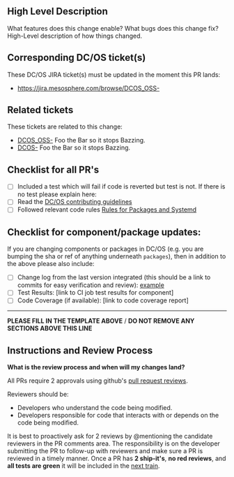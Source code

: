 ## High Level Description

What features does this change enable? What bugs does this change fix? High-Level description of how things changed.

## Corresponding DC/OS ticket(s)

These DC/OS JIRA ticket(s) must be updated in the moment this PR lands:

  - https://jira.mesosphere.com/browse/DCOS_OSS-<number>

## Related tickets

These tickets are related to this change:

  - [DCOS_OSS-<number>](https://jira.dcos.io/browse/DCOS_OSS-<number>) Foo the Bar so it stops Bazzing.
  - [DCOS-<number>](https://jira.mesosphere.com/browse/DCOS-<number>) Foo the Bar so it stops Bazzing.

## Checklist for all PR's

  - [ ] Included a test which will fail if code is reverted but test is not. If there is no test please explain here:
  - [ ] Read the [DC/OS contributing guidelines](https://github.com/dcos/dcos/blob/master/contributing.md)
  - [ ] Followed relevant code rules [Rules for Packages and Systemd](https://github.com/dcos/dcos/tree/master/docs)

## Checklist for component/package updates:

If you are changing components or packages in DC/OS (e.g. you are bumping the sha or ref of anything underneath `packages`), then in addition to the above please also include:

  - [ ] Change log from the last version integrated (this should be a link to commits for easy verification and review): [example](https://github.com/dcos/dcos-mesos-modules/compare/f6fa27d7c40f4207ba3bb2274e2cfe79b62a395a...6660b90fbbf69a15ef46d0184e36755881d6a5ae)
  - [ ] Test Results: [link to CI job test results for component]
  - [ ] Code Coverage (if available): [link to code coverage report]
___
**PLEASE FILL IN THE TEMPLATE ABOVE** / **DO NOT REMOVE ANY SECTIONS ABOVE THIS LINE**

## Instructions and Review Process

**What is the review process and when will my changes land?**

All PRs require 2 approvals using github's [pull request reviews](https://help.github.com/articles/about-pull-request-reviews/).

Reviewers should be:
* Developers who understand the code being modified.
* Developers responsible for code that interacts with or depends on the code being modified.

It is best to proactively ask for 2 reviews by @mentioning the candidate reviewers in the PR comments area. The responsibility is on the developer submitting the PR to follow-up with reviewers and make sure a PR is reviewed in a timely manner. Once a PR has **2 ship-it's**, **no red reviews**, and **all tests are green** it will be included in the [next train](https://github.com/dcos/dcos/blob/master/contributing.md).
